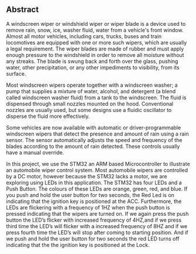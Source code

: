 ## Abstract

A windscreen wiper or windshield wiper or wiper blade is a device used to remove rain, snow, ice, washer fluid, water from a vehicle's front window. Almost all motor vehicles, including cars, trucks, buses and train locomotives are equipped with one or more such wipers, which are usually a legal requirement.  The wiper blades are made of rubber and must apply enough pressure to the windshield in order to remove all moisture without any streaks. The blade is swung back and forth over the glass, pushing water, other precipitation, or any other impediments to visibility, from its surface. 

Most windscreen wipers operate together with a windscreen washer; a pump that supplies a mixture of water, alcohol, and detergent (a blend called windscreen washer fluid) from a tank to the windscreen. The fluid is dispensed through small nozzles mounted on the hood. Conventional nozzles are usually used, but some designs use a fluidic oscillator to disperse the fluid more effectively.

Some vehicles are now available with automatic or driver-programmable windscreen wipers that detect the presence and amount of rain using a rain sensor. The sensor automatically adjusts the speed and frequency of the blades according to the amount of rain detected. These controls usually have a manual override.

In this project, we use the STM32 an ARM based Microcontroller to illustrate an automobile wiper control system. Most automobile wipers are controlled by a DC motor, however because the STM32 lacks a motor, we are exploring using LEDs in this application. The STM32 has four LEDs and a Push Button. The colours of these LEDs are orange, green, red, and blue. If you push and hold the user button for two seconds, the Red Led is on indicating that the ignition key is positioned at the ACC. Furthermore, the LEDs are flickering with a frequency of 1HZ when the push button is pressed indicating that the wipers are turned on. If we again press the push button the LED’s flicker with increased frequency of 4HZ,and if we press third time the LED’s will flicker with a increased frequency of 8HZ and if we press fourth time the LED’s will stop after coming to starting position. And if we push and hold the user button for two seconds the red LED turns off indicating that the the ignition key is positioned at the Lock.
